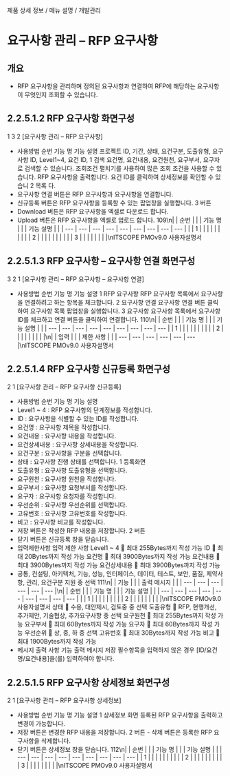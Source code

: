 <!--breadcrumb:제품 상세 정보 / 메뉴 설명 / 개발관리--><span class="md-breadcrumb">제품 상세 정보 / 메뉴 설명 / 개발관리</span>
# 요구사항 관리 – RFP 요구사항
<!--5th-h2-toc-->
## 개요

- RFP 요구사항을 관리하며 정의된 요구사항과 연결하여 RFP에 해당하는 요구사항이 무엇인지 조회할 수 있습니다.
## 2.2.5.1.2 RFP 요구사항 화면구성
1
3
2
[요구사항 관리 – RFP 요구사항]
- 사용방법
순번 기능 명 기능 설명
프로젝트 ID, 기간, 상태, 요건구분, 도출유형, 요구사항 ID, Level1~4, 요건 ID,
1 검색 요건명, 요건내용, 요건원천, 요구부서, 요구자로 검색할 수 있습니다. 조회조건
펼치기를 사용하여 많은 조회 조건을 사용할 수 있습니다.
RFP 요구사항을 출력합니다. 요건 ID를 클릭하여 상세정보를 확인할 수 있습니
2 목록
다.
- 요구사항 연결 버튼은 RFP 요구사항과 요구사항을 연결합니다.
- 신규등록 버튼은 RFP 요구사항을 등록할 수 있는 팝업창을 실행합니다.
3 버튼
- Download 버튼은 RFP 요구사항을 엑셀로 다운로드 합니다.
- Upload 버튼은 RFP 요구사항을 엑셀로 업로드 합니다.
109\n|  | 순번 |  |  | 기능 명 |  |  | 기능 설명 |  |
| --- | --- | --- | --- | --- | --- | --- | --- | --- |
|  | 1 |  |  |  |  |  |  |  |
|  | 2 |  |  |  |  |  |  |  |
|  | 3 |  |  |  |  |  |  |  |\nITSCOPE PMOv9.0 사용자설명서
## 2.2.5.1.3 RFP 요구사항 – 요구사항 연결 화면구성
3 2
1
[요구사항 관리 – RFP 요구사항 – 요구사항 연결]
- 사용방법
순번 기능 명 기능 설명
1 RFP 요구사항 RFP 요구사항 목록에서 요구사항을 연결하려고 하는 항목을 체크합니다.
2 요구사항 연결 요구사항 연결 버튼 클릭하여 요구사항 목록 팝업창을 실행합니다.
3 요구사항 요구사항 목록에서 요구사항 ID를 체크하고 연결 버튼을 클릭하여 연결합니다.
110\n|  | 순번 |  |  | 기능 명 |  |  | 기능 설명 |  |
| --- | --- | --- | --- | --- | --- | --- | --- | --- |
| 1 |  |  |  |  |  |  |  |  |
| 2 |  |  |  |  |  |  |  |  |\n|  | 입력 |  |  | 제한 사항 |  |
| --- | --- | --- | --- | --- | --- |\nITSCOPE PMOv9.0 사용자설명서
## 2.2.5.1.4 RFP 요구사항 신규등록 화면구성
2
1
[요구사항 관리 – RFP 요구사항 신규등록]
- 사용방법
순번 기능 명 기능 설명
- Level1 ~ 4 : RFP 요구사항의 단계정보를 작성합니다.
- ID : 요구사항을 식별할 수 있는 ID를 작성합니다.
- 요건명 : 요구사항 제목을 작성합니다.
- 요건내용 : 요구사항 내용을 작성합니다.
- 요건상세내용 : 요구사항 상세내용을 작성합니다.
- 요건구분 : 요구사항을 구분을 선택합니다.
- 상태 : 요구사항 진행 상태를 선택합니다.
1 등록화면
- 도출유형 : 요구사항 도출유형을 선택합니다.
- 요구원천 : 요구사항 원천을 작성합니다.
- 요구부서 : 요구사항 요청부서를 작성합니다.
- 요구자 : 요구사항 요청자를 작성합니다.
- 우선순위 : 요구사항 우선순위를 선택합니다.
- 고유번호 : 요구사항 고유번호를 작성합니다.
- 비고 : 요구사항 비교를 작성합니다.
- 저장 버튼은 작성한 RFP 내용을 저장합니다.
2 버튼
- 닫기 버튼은 신규등록 창을 닫습니다.
- 입력제한사항
입력 제한 사항
Level1 ~ 4  최대 255Bytes까지 작성 가능
ID  최대 20Bytes까지 작성 가능
요건명  최대 3900Bytes까지 작성 가능
요건내용  최대 3900Bytes까지 작성 가능
요건상세내용  최대 3900Bytes까지 작성 가능
- 공통, 컨설팅, 아키텍처, 기능, 성능, 인터페이스, 데이터, 테스트, 보안, 품질, 제약사항, 관리,
요건구분
지원 중 선택
111\n|  | 기능 |  |  | 출력 메시지 |  |
| --- | --- | --- | --- | --- | --- |\n|  | 순번 |  |  | 기능 명 |  |  | 기능 설명 |  |
| --- | --- | --- | --- | --- | --- | --- | --- | --- |
|  | 1 |  |  |  |  |  |  |  |
| 2 |  |  |  |  |  |  |  |  |\nITSCOPE PMOv9.0 사용자설명서
상태  수용, 대안제시, 검토중 중 선택
도출유형  RFP, 현행개선, 추가제안, 기술협상, 추가요구사항 중 선택
요구원천  최대 255Bytes까지 작성 가능
요구부서  최대 60Bytes까지 작성 가능
요구자  최대 60Bytes까지 작성 가능
우선순위  상, 중, 하 중 선택
고유번호  최대 30Bytes까지 작성 가능
비고  최대 1900Bytes까지 작성 가능
- 메시지 출력 사항
기능 출력 메시지
저장 필수항목을 입력하지 않은 경우 [ID/요건명/요건내용]을(를) 입력하여야 합니다.
## 2.2.5.1.5 RFP 요구사항 상세정보 화면구성
2
1
[요구사항 관리 – RFP 요구사항 상세정보]
- 사용방법
순번 기능 명 기능 설명
1 상세정보 화면 등록된 RFP 요구사항을 출력하고 변경이 가능합니다.
- 저장 버튼은 변경한 RFP 내용을 저장합니다.
2 버튼 - 삭제 버튼은 등록한 RFP 요구사항을 삭제합니다.
- 닫기 버튼은 상세정보 창을 닫습니다.
112\n|  | 순번 |  |  | 기능 명 |  |  | 기능 설명 |  |
| --- | --- | --- | --- | --- | --- | --- | --- | --- |
| 1 |  |  |  |  |  |  |  |  |
| 2 |  |  |  |  |  |  |  |  |
| 3 |  |  |  |  |  |  |  |  |\nITSCOPE PMOv9.0 사용자설명서
